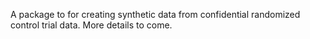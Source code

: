 A package to for creating synthetic data from confidential randomized control trial data. More details to come.
